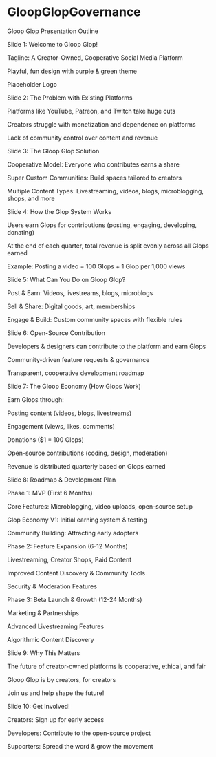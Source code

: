 # GloopGlopGovernance

Gloop Glop Presentation Outline

Slide 1: Welcome to Gloop Glop!

Tagline: A Creator-Owned, Cooperative Social Media Platform

Playful, fun design with purple & green theme

Placeholder Logo

Slide 2: The Problem with Existing Platforms

Platforms like YouTube, Patreon, and Twitch take huge cuts

Creators struggle with monetization and dependence on platforms

Lack of community control over content and revenue

Slide 3: The Gloop Glop Solution

Cooperative Model: Everyone who contributes earns a share

Super Custom Communities: Build spaces tailored to creators

Multiple Content Types: Livestreaming, videos, blogs, microblogging, shops, and more

Slide 4: How the Glop System Works

Users earn Glops for contributions (posting, engaging, developing, donating)

At the end of each quarter, total revenue is split evenly across all Glops earned

Example: Posting a video = 100 Glops + 1 Glop per 1,000 views

Slide 5: What Can You Do on Gloop Glop?

Post & Earn: Videos, livestreams, blogs, microblogs

Sell & Share: Digital goods, art, memberships

Engage & Build: Custom community spaces with flexible rules

Slide 6: Open-Source Contribution

Developers & designers can contribute to the platform and earn Glops

Community-driven feature requests & governance

Transparent, cooperative development roadmap

Slide 7: The Gloop Economy (How Glops Work)

Earn Glops through:

Posting content (videos, blogs, livestreams)

Engagement (views, likes, comments)

Donations ($1 = 100 Glops)

Open-source contributions (coding, design, moderation)

Revenue is distributed quarterly based on Glops earned

Slide 8: Roadmap & Development Plan

Phase 1: MVP (First 6 Months)

Core Features: Microblogging, video uploads, open-source setup

Glop Economy V1: Initial earning system & testing

Community Building: Attracting early adopters

Phase 2: Feature Expansion (6-12 Months)

Livestreaming, Creator Shops, Paid Content

Improved Content Discovery & Community Tools

Security & Moderation Features

Phase 3: Beta Launch & Growth (12-24 Months)

Marketing & Partnerships

Advanced Livestreaming Features

Algorithmic Content Discovery

Slide 9: Why This Matters

The future of creator-owned platforms is cooperative, ethical, and fair

Gloop Glop is by creators, for creators

Join us and help shape the future!

Slide 10: Get Involved!

Creators: Sign up for early access

Developers: Contribute to the open-source project

Supporters: Spread the word & grow the movement
